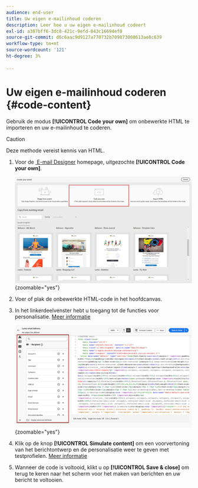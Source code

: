 ```yaml
---
audience: end-user
title: Uw eigen e-mailinhoud coderen
description: Leer hoe u uw eigen e-mailinhoud codeert
exl-id: a387bff6-3dc8-421c-9efd-043c16694ef0
source-git-commit: d6c6aac9d9127a770732b709873008613ae8c639
workflow-type: tm+mt
source-wordcount: '121'
ht-degree: 3%

---
```


# Uw eigen e-mailinhoud coderen {#code-content}

Gebruik de modus **[!UICONTROL Code your own]** om onbewerkte HTML te importeren en uw e-mailinhoud te coderen.

>[!CAUTION]
>
>Deze methode vereist kennis van HTML.

1. Voor de [&#x200B; E-mail Designer &#x200B;](get-started-email-designer.md) homepage, uitgezochte **[!UICONTROL Code your own]**.

   ![&#x200B; Schermschot die de &quot;Code uw eigen&quot;optie in de E-mail Designer homepage toont &#x200B;](assets/code-your-own.png){zoomable="yes"}

1. Voer of plak de onbewerkte HTML-code in het hoofdcanvas.

1. In het linkerdeelvenster hebt u toegang tot de functies voor personalisatie. [Meer informatie](../personalization/gs-personalization.md)

   ![&#x200B; Schermschot die de coderedacteur met verpersoonlijkingsopties in de linkerruit tonen &#x200B;](assets/code-editor-personalization.png){zoomable="yes"}

1. Klik op de knop **[!UICONTROL Simulate content]** om een voorvertoning van het berichtontwerp en de personalisatie weer te geven met testprofielen. [Meer informatie](../preview-test/preview-test.md)

1. Wanneer de code is voltooid, klikt u op **[!UICONTROL Save & close]** om terug te keren naar het scherm voor het maken van berichten en uw bericht te voltooien.